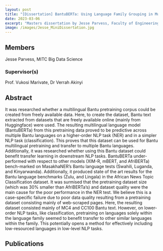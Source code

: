```yaml
---
layout: post
title: "[Dissertation] BantuBERTa: Using Language Family Grouping in Multilingual Language Modeling for Bantu Languages"
date: 2023-03-06
excerpt: "Masters dissertation by Jesse Parvess, Faculty of Engineering, Built Environment and Information Technology University of Pretoria, Pretoria"
image: /images/Jesse_MiniDissertation.jpg
---
```

## Members

Jesse Parvess, MITC Big Data Science

### Supervisor(s)

Prof. Vukosi Marivate, Dr Verrah Akinyi

## Abstract

It was researched whether a multilingual Bantu pretraining corpus could be created from freely available data. Here, to create the dataset, Bantu text extracted from datasets that are freely available online (mainly from Huggingface) were used. The resulting multilingual language model (BantuBERTa) from this pretraining data proved to be predictive across multiple Bantu languages on a higher-order NLP task (NER) and in a simpler NLP task (classification). This proves that this dataset can be used for Bantu multilingual pretraining and transfer to multiple Bantu languages. Additionally, it was researched whether using this Bantu dataset could benefit transfer learning in downstream NLP tasks. BantuBERTa under-performed with respect to other models (XlM-R, mBERT, and AfriBERTa) bench-marked on MasakhaNER’s Bantu language tests (Swahili, Luganda, and Kinyarwanda). Additionally, it produced state of the art results for the Bantu language benchmarks (Zulu, and Lingala) in the African News Topic Classification dataset. It was surmised that the pretraining dataset size (which was 30% smaller than AfriBERTa’s) and dataset quality were the main cause for the poor performance in the NER test. We believe this is a case-specific failure due to poor data quality resulting from a pretraining dataset consisting mainly of web-scraped pages. Here, the resulting dataset consisted mainly of MC4 and CC100 Bantu text. However, on lower-order NLP tasks, like classification, pretraining on languages solely within the language family seemed to benefit transfer to other similar languages within the family. This potentially opens a method for effectively including low-resourced languages in low-level NLP tasks.

## Publications
